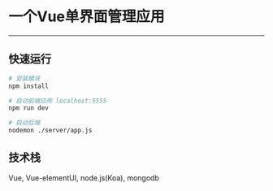 # 一个Vue单界面管理应用

------

## 快速运行

``` bash
# 安装模块
npm install

# 启动前端应用 localhost:5555
npm run dev

# 启动后端
nodemon ./server/app.js
```
## 技术栈

Vue, Vue-elementUI, node.js(Koa), mongodb
